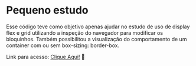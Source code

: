 # Pequeno estudo

Esse código teve como objetivo apenas ajudar no estudo de uso de display flex e grid utilizando a inspeção do navegador para modificar os bloquinhos. Também possibilitou a visualização do comportamento de um container com ou sem box-sizing: border-box.

Link para acesso: [Clique Aqui!](https://iasminln.github.io/estudo-via-inspecao/) 🙂